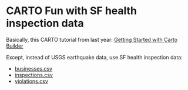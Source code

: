 # CARTO Fun with SF health inspection data


Basically, this CARTO tutorial from last year: [Getting Started with Carto Builder](http://2016.padjo.org/tutorials/carto-getting-started/)


Except, instead of USGS earthquake data, use SF health inspection data:


- [businesses.csv](https://github.com/dannguyen/sf-restaurant-inspections-sql-gis-fun/raw/master/data/businesses.csv)
- [inspections.csv](https://github.com/dannguyen/sf-restaurant-inspections-sql-gis-fun/raw/master/data/inspections_plus.csv)
- [violations.csv](https://github.com/dannguyen/sf-restaurant-inspections-sql-gis-fun/raw/master/data/violations_plus.csv)



